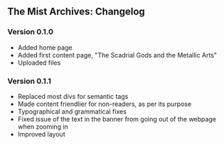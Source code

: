 ## The Mist Archives: Changelog

### Version 0.1.0
- Added home page
- Added first content page, "The Scadrial Gods and the Metallic Arts"
- Uploaded files

### Version 0.1.1 
- Replaced most divs for semantic tags
- Made content friendlier for non-readers, as per its purpose
- Typographical and grammatical fixes
- Fixed issue of the text in the banner from going out of the webpage when zooming in
- Improved layout
